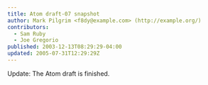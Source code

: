 ```yaml
---
title: Atom draft-07 snapshot
author: Mark Pilgrim <f8dy@example.com> (http://example.org/)
contributors:
  - Sam Ruby
  - Joe Gregorio
published: 2003-12-13T08:29:29-04:00
updated: 2005-07-31T12:29:29Z
---
```

Update: The Atom draft is finished.
